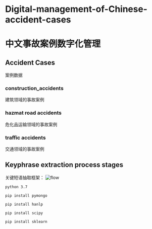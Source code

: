 # Digital-management-of-Chinese-accident-cases
# 中文事故案例数字化管理


## Accident Cases
案例数据
### construction_accidents
建筑领域的事故案例
### hazmat road accidents
危化品运输领域的事故案例
### traffic accidents
交通领域的事故案例


## Keyphrase extraction process stages
关键短语抽取框架：
![flow](https://user-images.githubusercontent.com/22094477/133772120-560aad47-7eca-4326-aeaa-ceed8f398716.png)



```
python 3.7

pip install pymongo

pip install hanlp

pip install scipy

pip install sklearn
```
